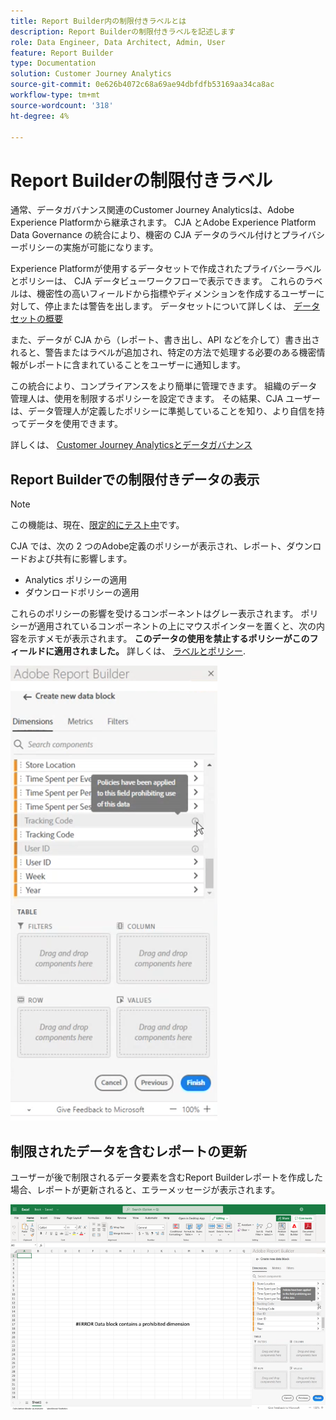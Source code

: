 ```yaml
---
title: Report Builder内の制限付きラベルとは
description: Report Builderの制限付きラベルを記述します
role: Data Engineer, Data Architect, Admin, User
feature: Report Builder
type: Documentation
solution: Customer Journey Analytics
source-git-commit: 0e626b4072c68a69ae94dbfdfb53169aa34ca8ac
workflow-type: tm+mt
source-wordcount: '318'
ht-degree: 4%

---
```



# Report Builderの制限付きラベル

通常、データガバナンス関連のCustomer Journey Analyticsは、Adobe Experience Platformから継承されます。 CJA とAdobe Experience Platform Data Governance の統合により、機密の CJA データのラベル付けとプライバシーポリシーの実施が可能になります。

Experience Platformが使用するデータセットで作成されたプライバシーラベルとポリシーは、 CJA データビューワークフローで表示できます。 これらのラベルは、機密性の高いフィールドから指標やディメンションを作成するユーザーに対して、停止または警告を出します。 データセットについて詳しくは、 [データセットの概要](https://experienceleague.adobe.com/docs/experience-platform/catalog/datasets/user-guide.html?lang=ja)

また、データが CJA から（レポート、書き出し、API などを介して）書き出されると、警告またはラベルが追加され、特定の方法で処理する必要のある機密情報がレポートに含まれていることをユーザーに通知します。

この統合により、コンプライアンスをより簡単に管理できます。 組織のデータ管理人は、使用を制限するポリシーを設定できます。 その結果、CJA ユーザーは、データ管理人が定義したポリシーに準拠していることを知り、より自信を持ってデータを使用できます。

詳しくは、 [Customer Journey Analyticsとデータガバナンス](https://experienceleague.adobe.com/docs/analytics-platform/using/cja-privacy/privacy-overview.html)

## Report Builderでの制限付きデータの表示

>[!NOTE]
>
>この機能は、現在、[限定的にテスト中](/help/release-notes/releases.md)です。

CJA では、次の 2 つのAdobe定義のポリシーが表示され、レポート、ダウンロードおよび共有に影響します。

* Analytics ポリシーの適用
* ダウンロードポリシーの適用

これらのポリシーの影響を受けるコンポーネントはグレー表示されます。 ポリシーが適用されているコンポーネントの上にマウスポインターを置くと、次の内容を示すメモが表示されます。 **このデータの使用を禁止するポリシーがこのフィールドに適用されました。** 詳しくは、 [ラベルとポリシー](https://experienceleague.adobe.com/docs/analytics-platform/using/cja-dataviews/data-governance.html).

![](assets/rb-restricted-label.png)

## 制限されたデータを含むレポートの更新

ユーザーが後で制限されるデータ要素を含むReport Builderレポートを作成した場合、レポートが更新されると、エラーメッセージが表示されます。

![](assets/error-restricted-data.png)
